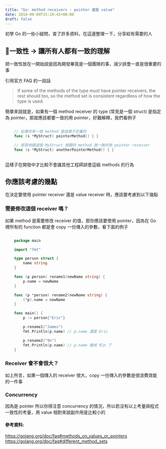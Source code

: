 ```yaml
---
title: "Go: method receivers - pointer 還是 value"
date: 2018-09-09T15:10:43+08:00
draft: false
---
```


初學 Go 的一些小疑問，查了許多資料，在這邊整理一下，分享給有需要的人

## 一致性 -> 讓所有人都有一致的理解

把一致性放在一開始說是因為開發畢竟是一個團隊的事，減少誤會一直是很重要的事

引用官方 FAQ 的一段話

> If some of the methods of the type must have pointer receivers, the rest should too, so the method set is consistent regardless of how the type is used.

簡單來說就是，如果有一個 method receiver 的 type (常見是一個 struct) 是指定為 pointer，那就應該都要一致的用 pointer，好難解釋，我們看例子

```go

    // 如果你有一個 method 是這樣子定義的
    func (s *MyStruct) pointerMethod() { }

    // 那其他跟這個 MyStruct 相關的 method 就一致的用 pointer receiver
    func (s *MyStruct) anotherPointerMethod() { }
    
```

這樣子在開發中才比較不會讓其他工程師誤會這組 methods 的行為

## 你應該考慮的幾點

在決定要使用 pointer receiver 還是 value receiver 時，應該要考慮到以下幾點

### 需要修改這個 receiver 嗎？

如果 method 是需要修改 receiver 的值，那你應該要使用 pointer，因為在 Go 裡所有的 function 都是會 copy 一份傳入的參數，看下面的例子

```go

    package main

    import "fmt"

    type person struct {
        name string
    }

    func (p person) rename1(newName string) {
        p.name = newName
    }

    func (p *person) rename2(newName string) {
        (*p).name = newName
    }

    func main() {
        p := person{"Eric"}

        p.rename1("James")
        fmt.Println(p.name) // p.name 還是 Eric

        p.rename2("9n")
        fmt.Println(p.name) // p.name 變成 9n 了
    }

```

### Receiver 會不會很大？

如上所言，如果一個傳入的 receiver 很大，copy 一份傳入的參數是很浪費效能的一件事

### Concurrency

因為是 pointer 所以你得注意 concurrency 的情況，所以若沒有以上考量與程式一致性的考量，用 value 相對來說副作用是比較小的

#### 參考資料:

https://golang.org/doc/faq#methods_on_values_or_pointers
https://golang.org/doc/faq#different_method_sets




